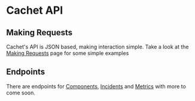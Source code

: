 # Cachet API

## Making Requests

Cachet's API is JSON based, making interaction simple. Take a look at the [Making Requests](making-requests.md) page for some simple examples

## Endpoints

There are endpoints for [Components](components.md), [Incidents](incidents.md) and [Metrics](metrics.md) with more to come soon.



